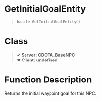 # GetInitialGoalEntity
> `handle GetInitialGoalEntity()`
# Class
> __✔ Server: CDOTA_BaseNPC__  
> __✖ Client: undefined__  
# Function Description
Returns the initial waypoint goal for this NPC.
